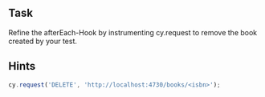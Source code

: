 ## Task

Refine the afterEach-Hook by instrumenting cy.request to remove the book created by your test.


## Hints

```typescript
cy.request('DELETE', 'http://localhost:4730/books/<isbn>');
```
